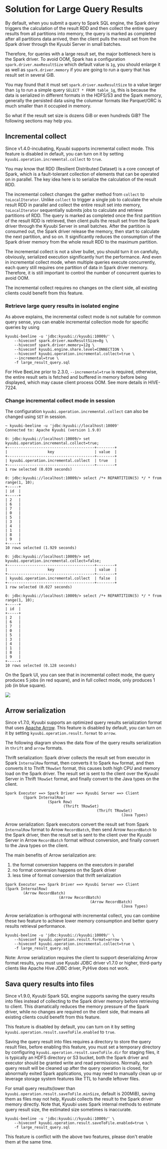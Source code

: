 <!--
- Licensed to the Apache Software Foundation (ASF) under one or more
- contributor license agreements.  See the NOTICE file distributed with
- this work for additional information regarding copyright ownership.
- The ASF licenses this file to You under the Apache License, Version 2.0
- (the "License"); you may not use this file except in compliance with
- the License.  You may obtain a copy of the License at
-
-   http://www.apache.org/licenses/LICENSE-2.0
-
- Unless required by applicable law or agreed to in writing, software
- distributed under the License is distributed on an "AS IS" BASIS,
- WITHOUT WARRANTIES OR CONDITIONS OF ANY KIND, either express or implied.
- See the License for the specific language governing permissions and
- limitations under the License.
-->

# Solution for Large Query Results

By default, when you submit a query to Spark SQL engine, the Spark driver triggers the calculation of the
result RDD and then collect the entire query results from all partitions into memory, the query is marked as
completed after all partitions data arrived, then the client pulls the result set from the Spark driver through
the Kyuubi Server in small batches.

Therefore, for queries with a large result set, the major bottleneck here is the Spark driver. To avoid OOM, Spark
has a configuration `spark.driver.maxResultSize` which default value is `1g`, you should enlarge it as well as
`spark.driver.memory` if you are going to run a query that has result set in several GiB.

You may found that it must set `spark.driver.maxResultSize` to a value larger than `1g` to run a simple query
`SELECT * FROM table_1g`, this is because the data is serialized in different formats in the HDFS/S3 and the Spark
memory, generally the persisted data using the columnar formats like Parquet/ORC is much smaller than it occupied
in memory.

So what if the result set size is dozens GiB or even hundreds GiB? The following sections may help you.

## Incremental collect

Since v1.4.0-incubating, Kyuubi supports incremental collect mode. This feature is disabled in default, you can turn on
it by setting `kyuubi.operation.incremental.collect` to `true`.

You may know that RDD (Resilient Distributed Dataset) is a core concept of Spark, which is a fault-tolerant collection
of elements that can be operated on in parallel. The key idea here is to serialize the calculation of the result RDD.

The incremental collect changes the gather method from `collect` to `toLocalIterator`. Unlike `collect` to trigger a
single job to calculate the whole result RDD in parallel and collect the entire result set into memory, `toLocalIterator`
sequentially submits jobs to calculate and retrieve partitions of RDD. The query is marked as completed once the first
partition of the result RDD is retrieved, then client pulls the result set from the Spark driver through the Kyuubi Server
in small batches. After the partition is consumed out, the Spark driver release the memory, then start to calculate
the next partition, and so on. It significantly reduces the consumption of the Spark driver memory from the whole
result RDD to the maximum partition.

The incremental collect is not a silver bullet, you should turn it on carefully, obviously, serialized execution
significantly hurt the performance. And even in incremental collect mode, when multiple queries execute concurrently,
each query still requires one partition of data in Spark driver memory. Therefore, it is still important to control
the number of concurrent queries to avoid OOM.

The incremental collect requires no changes on the client side, all existing clients could benefit from this feature.

### Retrieve large query results in isolated engine

As above explains, the incremental collect mode is not suitable for common query sense, you can enable incremental
collection mode for specific queries by using

```
kyuubi-beeline -u 'jdbc:kyuubi://kyuubi:10009/' \
    --hiveconf spark.driver.maxResultSize=8g \
    --hiveconf spark.driver.memory=12g \
    --hiveconf kyuubi.engine.share.level=CONNECTION \
    --hiveconf kyuubi.operation.incremental.collect=true \
    --incremental=true \
    -f large_result_query.sql
```

For Hive BeeLine prior to 2.3.0, `--incremental=true` is required, otherwise, the entire result sets is fetched and
buffered in memory before being displayed, which may cause client process OOM. See more details in HIVE-7224.

### Change incremental collect mode in session

The configuration `kyuubi.operation.incremental.collect` can also be changed using `SET` in session.

```
~ kyuubi-beeline -u 'jdbc:kyuubi://localhost:10009'
Connected to: Apache Kyuubi (version 1.9.0)

0: jdbc:kyuubi://localhost:10009/> set kyuubi.operation.incremental.collect=true;
+---------------------------------------+--------+
|                  key                  | value  |
+---------------------------------------+--------+
| kyuubi.operation.incremental.collect  | true   |
+---------------------------------------+--------+
1 row selected (0.039 seconds)

0: jdbc:kyuubi://localhost:10009/> select /*+ REPARTITION(5) */ * from range(1, 10);
+-----+
| id  |
+-----+
| 2   |
| 6   |
| 7   |
| 0   |
| 5   |
| 3   |
| 4   |
| 1   |
| 8   |
| 9   |
+-----+
10 rows selected (1.929 seconds)

0: jdbc:kyuubi://localhost:10009/> set kyuubi.operation.incremental.collect=false;
+---------------------------------------+--------+
|                  key                  | value  |
+---------------------------------------+--------+
| kyuubi.operation.incremental.collect  | false  |
+---------------------------------------+--------+
1 row selected (0.027 seconds)

0: jdbc:kyuubi://localhost:10009/> select /*+ REPARTITION(5) */ * from range(1, 10);
+-----+
| id  |
+-----+
| 2   |
| 6   |
| 7   |
| 0   |
| 5   |
| 3   |
| 4   |
| 1   |
| 8   |
| 9   |
+-----+
10 rows selected (0.128 seconds)
```

On the Spark UI, you can see that in incremental collect mode, the query produces 5 jobs (in red square), and in
full collect mode, only produces 1 job (in blue square).

![](../../imgs/spark/incremental_collection.png)

## Arrow serialization

Since v1.7.0, Kyuubi supports an optimized query results serialization format that uses [Apache Arrow](https://arrow.apache.org/).
This feature is disabled by default, you can turn on it by setting `kyuubi.operation.result.format` to `arrow`.

The following diagram shows the data flow of the query results serialization in `thrift` and `arrow` formats.

Thrift serialization: Spark driver collects the result set from executor in Spark `InternalRow` format, then
converts it to Spark `Row` format, and then converts it to Thrift `TRowSet` format, this causes both high CPU
and memory load on the Spark driver. The result set is sent to the client over the Kyuubi Server in Thrift
`TRowSet` format, and finally convert to the Java types on the client.

```
Spark Executor ==> Spark Driver ==> Kyuubi Server ==> Client
        (Spark InternalRow)                         
                   (Spark Row)
                          (Thrift TRowSet)
                                         (Thrift TRowSet)
                                                    (Java Types)
```

Arrow serialization: Spark executors convert the result set from Spark `InternalRow` format to Arrow `RecordBatch`,
then send Arrow `RecordBatch` to the Spark driver, then the result set is sent to the client over the Kyuubi Server in
Arrow `RecordBatch` format without conversion, and finally convert to the Java types on the client.

The main benefits of Arrow serialization are:

1. the format conversion happens on the executors in parallel
2. no format conversion happens on the Spark driver
3. less time of format conversion that thrift serialization

```
Spark Executor ==> Spark Driver ==> Kyuubi Server ==> Client
(Spark InternalRow)
        (Arrow RecordBatch)                         
                        (Arrow RecordBatch)
                                      (Arrow RecordBatch)
                                                    (Java Types)
```

Arrow serialization is orthogonal with incremental collect, you can combine these two feature to achieve lower
memory consumption and better query results retrieval performance.

```
kyuubi-beeline -u 'jdbc:kyuubi://kyuubi:10009/' \
    --hiveconf kyuubi.operation.result.format=arrow \
    --hiveconf kyuubi.operation.incremental.collect=true \
    -f large_result_query.sql
```

Note: Arrow serialization requires the client to support deserializing Arrow format results, you must use Kyuubi
JDBC driver v1.7.0 or higher, third-party clients like Apache Hive JDBC driver, PyHive does not work.

## Sava query results into files

Since v1.9.0, Kyuubi Spark SQL engine supports saving the query results into files instead of collecting to the
Spark driver memory before retrieving to client. This dramatically reduces the memory pressure of the Spark driver,
while no changes are required on the client side, that means all existing clients could benefit from this feature.

This feature is disabled by default, you can turn on it by setting `kyuubi.operation.result.saveToFile.enabled`
to `true`.

Saving the query result into files requires a directory to store the query result files, before enabling this feature,
you must set a temporary directory by configuring `kyuubi.operation.result.saveToFile.dir` for staging files,
it is typically an HDFS directory or S3 bucket, both the Spark driver and executor should be granted write and read permissions.
Normally, each query result will be cleaned up after the query operation is closed, for abnormally exited Spark applications,
you may need to manually clean up or leverage storage system features like TTL to handle leftover files.

For small query results(lower than `kyuubi.operation.result.saveToFile.minSize`, default is 200MiB), saving them
as files may not help, Kyuubi collects the result to the Spark driver memory directly. Note that, Kyuubi
uses Spark internal methods to estimate query result size, the estimated size sometimes is inaccurate.

```
kyuubi-beeline -u 'jdbc:kyuubi://kyuubi:10009/' \
    --hiveconf kyuubi.operation.result.saveToFile.enabled=true \
    -f large_result_query.sql
```

This feature is conflict with the above two features, please don't enable them at the same time.
